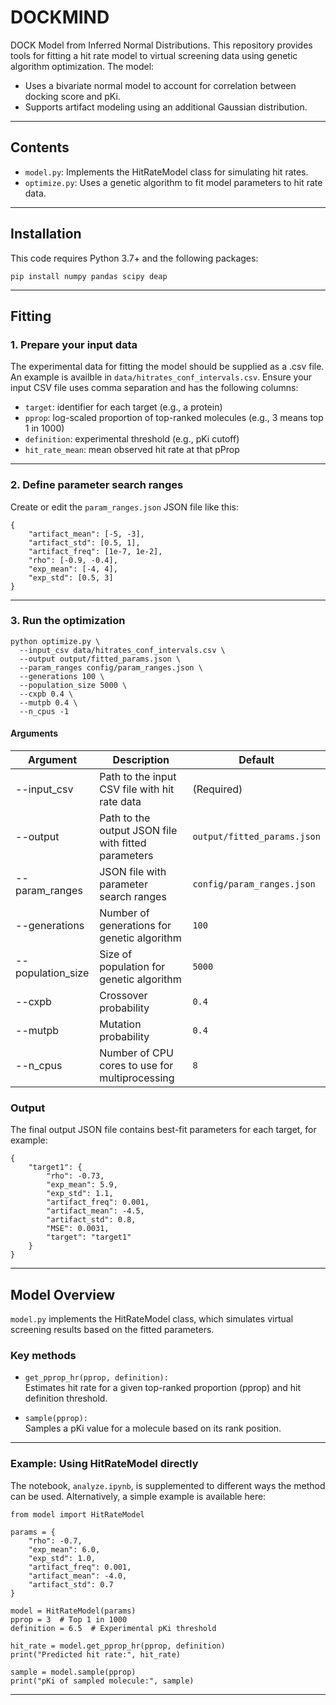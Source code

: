 # DOCKMIND
DOCK Model from Inferred Normal Distributions. This repository provides tools for fitting a hit rate model to virtual screening data using genetic algorithm optimization. The model:
- Uses a bivariate normal model to account for correlation between docking score and pKi.
- Supports artifact modeling using an additional Gaussian distribution.

---

## Contents

- `model.py`: Implements the HitRateModel class for simulating hit rates.
- `optimize.py`: Uses a genetic algorithm to fit model parameters to hit rate data.

---

## Installation

This code requires Python 3.7+ and the following packages:

    pip install numpy pandas scipy deap

---

## Fitting

### 1. Prepare your input data

The experimental data for fitting the model should be supplied as a .csv file. An example is availble in `data/hitrates_conf_intervals.csv`. Ensure your input CSV file uses comma separation and has the following columns:

- `target`: identifier for each target (e.g., a protein)
- `pprop`: log-scaled proportion of top-ranked molecules (e.g., 3 means top 1 in 1000)
- `definition`: experimental threshold (e.g., pKi cutoff)
- `hit_rate_mean`: mean observed hit rate at that pProp

---

### 2. Define parameter search ranges

Create or edit the `param_ranges.json` JSON file like this:

    {
        "artifact_mean": [-5, -3],
        "artifact_std": [0.5, 1],
        "artifact_freq": [1e-7, 1e-2],
        "rho": [-0.9, -0.4],
        "exp_mean": [-4, 4],
        "exp_std": [0.5, 3]
    }
---

### 3. Run the optimization

    python optimize.py \
      --input_csv data/hitrates_conf_intervals.csv \
      --output output/fitted_params.json \
      --param_ranges config/param_ranges.json \
      --generations 100 \
      --population_size 5000 \
      --cxpb 0.4 \
      --mutpb 0.4 \
      --n_cpus -1

#### Arguments

| Argument           | Description                                                     | Default                     |
|--------------------|------------------------------------------------------------------|-----------------------------|
| --input_csv        | Path to the input CSV file with hit rate data                   | (Required)                  |
| --output           | Path to the output JSON file with fitted parameters             | `output/fitted_params.json`   |
| --param_ranges     | JSON file with parameter search ranges                          | `config/param_ranges.json`           |
| --generations      | Number of generations for genetic algorithm                     | `100`                           |
| --population_size  | Size of population for genetic algorithm                        | `5000`                        |
| --cxpb             | Crossover probability                                           | `0.4`                         |
| --mutpb            | Mutation probability                                            | `0.4`                         |
| --n_cpus           | Number of CPU cores to use for multiprocessing                  | `8`                           |

### Output

The final output JSON file contains best-fit parameters for each target, for example:

    {
        "target1": {
            "rho": -0.73,
            "exp_mean": 5.9,
            "exp_std": 1.1,
            "artifact_freq": 0.001,
            "artifact_mean": -4.5,
            "artifact_std": 0.8,
            "MSE": 0.0031,
            "target": "target1"
        }
    }

---

## Model Overview

`model.py` implements the HitRateModel class, which simulates virtual screening results based on the fitted parameters.

### Key methods

- `get_pprop_hr(pprop, definition):`  
  Estimates hit rate for a given top-ranked proportion (pprop) and hit definition threshold.

- `sample(pprop):`  
  Samples a pKi value for a molecule based on its rank position.


---

### Example: Using HitRateModel directly
The notebook, `analyze.ipynb`, is supplemented to different ways the method can be used. Alternatively, a simple example is available here:

    from model import HitRateModel

    params = {
        "rho": -0.7,
        "exp_mean": 6.0,
        "exp_std": 1.0,
        "artifact_freq": 0.001,
        "artifact_mean": -4.0,
        "artifact_std": 0.7
    }

    model = HitRateModel(params)
    pprop = 3  # Top 1 in 1000
    definition = 6.5  # Experimental pKi threshold

    hit_rate = model.get_pprop_hr(pprop, definition)
    print("Predicted hit rate:", hit_rate)

    sample = model.sample(pprop)
    print("pKi of sampled molecule:", sample)

---
